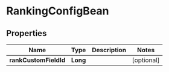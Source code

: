 

# RankingConfigBean


## Properties

| Name | Type | Description | Notes |
|------------ | ------------- | ------------- | -------------|
|**rankCustomFieldId** | **Long** |  |  [optional] |



